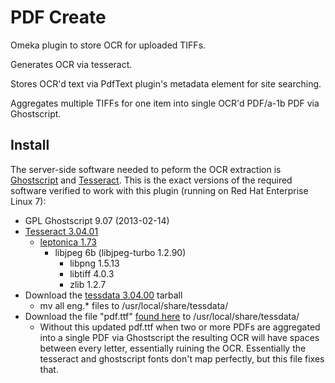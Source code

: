 # PDF Create

Omeka plugin to store OCR for uploaded TIFFs.

Generates OCR via tesseract.

Stores OCR'd text via PdfText plugin's metadata element for site searching.

Aggregates multiple TIFFs for one item into single OCR'd PDF/a-1b PDF via Ghostscript.

## Install

The server-side software needed to peform the OCR extraction is [Ghostscript](https://www.ghostscript.com/) and [Tesseract](https://github.com/tesseract-ocr/tesseract/blob/master/README.md). This is the exact versions of the required software verified to work with this plugin (running on Red Hat Enterprise Linux 7):

* GPL Ghostscript 9.07 (2013-02-14)
* [Tesseract 3.04.01](https://github.com/tesseract-ocr/tesseract/releases/tag/3.04.01)
  * [leptonica 1.73](http://www.leptonica.com/download.html)
    * libjpeg 6b (libjpeg-turbo 1.2.90)
      * libpng 1.5.13
      * libtiff 4.0.3
      * zlib 1.2.7
* Download the [tessdata 3.04.00](https://github.com/tesseract-ocr/tessdata/releases/tag/3.04.00) tarball
  * mv all eng.* files to /usr/local/share/tessdata/
* Download the file "pdf.ttf" [found here](http://bugs.ghostscript.com/show_bug.cgi?id=695869#c25) to /usr/local/share/tessdata/
  * Without this updated pdf.ttf when two or more PDFs are aggregated into a single PDF via Ghostscript the resulting OCR will have spaces between every letter, essentially ruining the OCR. Essentially the tesseract and ghostscript fonts don't map perfectly, but this file fixes that.
